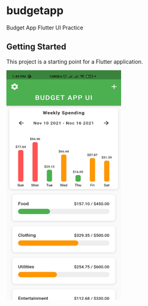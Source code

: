 # budgetapp

Budget App Flutter UI Practice

## Getting Started ##

This project is a starting point for a Flutter application.


<img src="https://github.com/visionxStudio/BudgetAppUI/blob/main/screenshots/snap1.jpg" width="300" height="600">